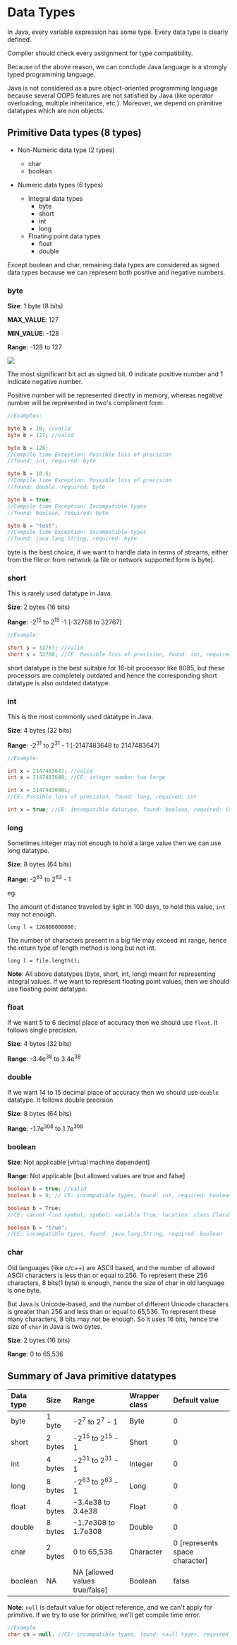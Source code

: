 # Data Types

In Java, every variable expression has some type. Every data type is clearly defined.

Compiler should check every assignment for type compatibility. 

Because of the above reason, we can conclude Java language is a strongly typed programming language.

Java is not considered as a pure object-oriented programming language
because several OOPS features are not satisfied by Java
(like operator overloading, multiple inheritance, etc.).
Moreover, we depend on primitive datatypes which are non objects.


## Primitive Data types (8 types)

- Non-Numeric data type (2 types)
    * char
    * boolean

- Numeric data types (6 types)
    - Integral data types
        - byte
        - short
        - int
        - long 
    - Floating point data types
        - float 
        - double

Except boolean and char, remaining data types are considered as signed data types because we can represent both positive and negative numbers.


### byte

**Size**: 1 byte (8 bits)

**MAX_VALUE**: 127

**MIN_VALUE**: -128

**Range**: -128 to 127

![](datatype.png)

The most significant bit act as signed bit. 0 indicate positive number and 1 indicate negative number.

Positive number will be represented directly in memory, whereas negative number will be represented in two's compliment form.

```java linenums="1"
//Examples:

byte b = 10; //valid
byte b = 127; //valid

byte b = 128; 
//Compile time Exception: Possible loss of precision 
//found: int, required: byte

byte b = 10.5; 
//Compile time Exception: Possible loss of precision 
//found: double, required: byte

byte b = true; 
//Compile time Exception: Incompatible types
//found: boolean, required: byte

byte b = "test"; 
//Compile time Exception: Incompatible types
//found: java.lang.String, required: byte
```

byte is the best choice, if we want to handle data in terms of streams, either from the file or from network
(a file or network supported form is byte).


### short 

This is rarely used datatype in Java.

**Size**: 2 bytes (16 bits)

**Range**: -2<sup>15</sup> to 2<sup>15</sup> -1 [-32768 to 32767]

```java
//Example:

short s = 32767; //valid
short s = 32768; //CE: Possible loss of precision, found: int, required: short
```

short datatype is the best suitable for 16-bit processor like 8085,
but these processors are completely outdated and hence the corresponding short datatype is also outdated datatype.

### int

This is the most commonly used datatype in Java.

**Size**: 4 bytes (32 bits)

**Range**: -2<sup>31</sup> to 2<sup>31</sup> - 1  [-2147483648 to 2147483647]

```java linenums="1"
//Example: 

int x = 2147483647; //valid
int x = 2147483648; //CE: integer number too large

int x = 2147483648L; 
//CE: Possible loss of precision, found: long, required: int

int x = true; //CE: incompatible datatype, found: boolean, required: int
```

### long
Sometimes integer may not enough to hold a large value then we can use long datatype.

**Size**: 8 bytes (64 bits)

**Range**: -2<sup>63</sup> to 2<sup>63</sup> - 1

eg.
 
The amount of distance traveled by light in 100 days, to hold this value, `int` may not enough.

`long l = 126000000000;`

The number of characters present in a big file may exceed int range, hence the return type of length method is long but not int.

`long l = file.length();`

**Note**: All above datatypes (byte, short, int, long) meant for representing integral values. 
If we want to represent floating point values, then we should use floating point datatype.

### float
If we want 5 to 6 decimal place of accuracy then we should use `float`. It follows single precision.

**Size**: 4 bytes (32 bits)

**Range**: -3.4e<sup>38</sup> to 3.4e<sup>38</sup>

### double
If we want 14 to 15 decimal place of accuracy then we should use `double` datatype. It follows double precision

**Size**: 8 bytes (64 bits)

**Range**: -1.7e<sup>308</sup> to 1.7e<sup>308</sup>


### boolean

**Size**: Not applicable [virtual machine dependent]

**Range**: Not applicable [but allowed values are true and false]

```java linenums="1"
boolean b = true; //valid
boolean b = 0; // CE: incompatible types, found: int, required: boolean

boolean b = True; 
//CE: cannot find symbol, symbol: variable True, location: class ClassName

boolean b = "true"; 
//CE: incompatible types, found: java.lang.String, required: boolean
```

### char

Old languages (like c/c++) are ASCII based, and the number of allowed ASCII characters is less than or equal to 256.
To represent these 256 characters, 8 bits(1 byte) is enough, hence the size of char in old language is one byte.

But Java is Unicode-based, 
and the number of different Unicode characters is greater than 256 and less than or equal to 65,536.
To represent these many characters, 8 bits may not be enough.
So it uses 16 bits, hence the size of `char` in Java is two bytes.

**Size**: 2 bytes (16 bits)

**Range**: 0 to 65,536

## Summary of Java primitive datatypes

| Data type | Size    | Range                                 | Wrapper class | Default value                  |
|:----------|:--------|:--------------------------------------|:--------------|:-------------------------------|
| byte      | 1 byte  | -2<sup>7</sup> to 2<sup>7</sup> - 1   | Byte          | 0                              |
| short     | 2 bytes | -2<sup>15</sup> to 2<sup>15</sup> - 1 | Short         | 0                              |
| int       | 4 bytes | -2<sup>31</sup> to 2<sup>31</sup> - 1 | Integer       | 0                              |
| long      | 8 bytes | -2<sup>63</sup> to 2<sup>63</sup> - 1 | Long          | 0                              |
| float     | 4 bytes | -3.4e38 to 3.4e38                     | Float         | 0                              |
| double    | 8 bytes | -1.7e308 to 1.7e308                   | Double        | 0                              |
| char      | 2 bytes | 0 to 65,536                           | Character     | 0 [represents space character] |
| boolean   | NA      | NA [allowed values true/false]        | Boolean       | false                          |

<strong>Note:</strong> `null` is default value for object reference, and we can't apply for primitive.
If we try to use for primitive, we'll get compile time error.

```java
//Example
char ch = null; //CE: incompatible types, found: <null type>, required: char
```
<br>